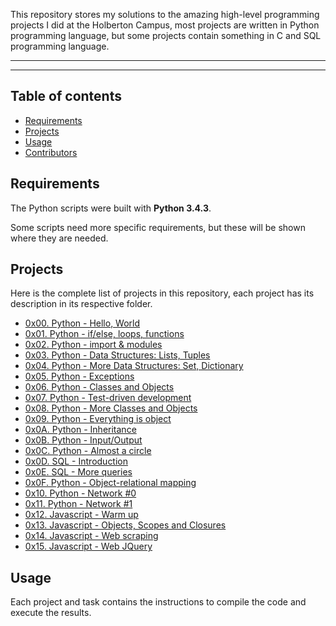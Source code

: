 
This repository stores my solutions to the amazing high-level programming projects I did at the Holberton Campus, most projects are written in Python programming language, but some projects contain something in C and SQL programming language.

---


---

## Table of contents
- [Requirements](#requirements)
- [Projects](#projects)
- [Usage](#usage)
- [Contributors](#contributors)

## Requirements

The Python scripts were built with **Python 3.4.3**.

Some scripts need more specific requirements, but these will be shown where they are needed.

## Projects
Here is the complete list of projects in this repository, each project has its description in its respective folder.

* [0x00. Python - Hello, World](https://github.com/monoprosito/holbertonschool-higher_level_programming/tree/master/0x00-python-hello_world)
* [0x01. Python - if/else, loops, functions](https://github.com/monoprosito/holbertonschool-higher_level_programming/tree/master/0x01-python-if_else_loops_functions)
* [0x02. Python - import & modules](https://github.com/monoprosito/holbertonschool-higher_level_programming/tree/master/0x02-python-import_modules)
* [0x03. Python - Data Structures: Lists, Tuples](https://github.com/monoprosito/holbertonschool-higher_level_programming/tree/master/0x03-python-data_structures)
* [0x04. Python - More Data Structures: Set, Dictionary](https://github.com/monoprosito/holbertonschool-higher_level_programming/tree/master/0x04-python-more_data_structures)
* [0x05. Python - Exceptions](https://github.com/monoprosito/holbertonschool-higher_level_programming/tree/master/0x05-python-exceptions)
* [0x06. Python - Classes and Objects](https://github.com/monoprosito/holbertonschool-higher_level_programming/tree/master/0x06-python-classes)
* [0x07. Python - Test-driven development](https://github.com/monoprosito/holbertonschool-higher_level_programming/tree/master/0x07-python-test_driven_development)
* [0x08. Python - More Classes and Objects](https://github.com/monoprosito/holbertonschool-higher_level_programming/tree/master/0x08-python-more_classes)
* [0x09. Python - Everything is object](https://github.com/monoprosito/holbertonschool-higher_level_programming/tree/master/0x09-python-everything_is_object)
* [0x0A. Python - Inheritance](https://github.com/monoprosito/holbertonschool-higher_level_programming/tree/master/0x0A-python-inheritance)
* [0x0B. Python - Input/Output](https://github.com/monoprosito/holbertonschool-higher_level_programming/tree/master/0x0B-python-input_output)
* [0x0C. Python - Almost a circle](https://github.com/monoprosito/holbertonschool-higher_level_programming/tree/master/0x0C-python-almost_a_circle)
* [0x0D. SQL - Introduction](https://github.com/monoprosito/holbertonschool-higher_level_programming/tree/master/0x0D-SQL_introduction)
* [0x0E. SQL - More queries](https://github.com/monoprosito/holbertonschool-higher_level_programming/tree/master/0x0E-SQL_more_queries)
* [0x0F. Python - Object-relational mapping](https://github.com/monoprosito/holbertonschool-higher_level_programming/tree/master/0x0F-python-object_relational_mapping)
* [0x10. Python - Network #0](https://github.com/monoprosito/holbertonschool-higher_level_programming/tree/master/0x10-python-network_0)
* [0x11. Python - Network #1](https://github.com/monoprosito/holbertonschool-higher_level_programming/tree/master/0x11-python-network_1)
* [0x12. Javascript - Warm up](https://github.com/monoprosito/holbertonschool-higher_level_programming/tree/master/0x12-javascript-warm_up)
* [0x13. Javascript - Objects, Scopes and Closures](https://github.com/monoprosito/holbertonschool-higher_level_programming/tree/master/0x13-javascript_objects_scopes_closures)
* [0x14. Javascript - Web scraping](https://github.com/monoprosito/holbertonschool-higher_level_programming/tree/master/0x14-javascript-web_scraping)
* [0x15. Javascript - Web JQuery](https://github.com/monoprosito/holbertonschool-higher_level_programming/tree/master/0x15-javascript-web_jquery)

## Usage
Each project and task contains the instructions to compile the code and execute the results.
